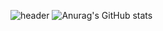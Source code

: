 ![header](https://capsule-render.vercel.app/api?type=Cylinder&text=복자네잡초밭&color=#3ea055)
![Anurag's GitHub stats](https://github-readme-stats.vercel.app/api?username=KOREAMANDOO&show_icons=true&theme=radical)
